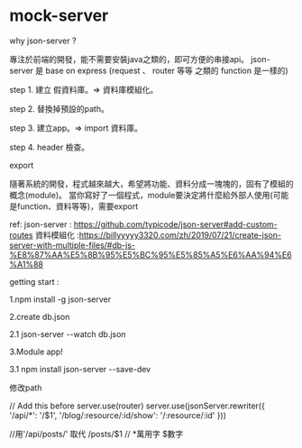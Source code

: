 # mock-server

why json-server ?

專注於前端的開發，能不需要安裝java之類的，即可方便的串接api。
json-server 是 base on express (request 、 router 等等 之類的 function 是一樣的)

step 1. 建立 假資料庫。=> 資料庫模組化。

step 2. 替換掉預設的path。

step 3. 建立app。=> import 資料庫。

step 4. header 檢查。


export

隨著系統的開發，程式越來越大，希望將功能、資料分成一塊塊的，固有了模組的概念(module)。
當你寫好了一個程式，module要決定將什麼給外部人使用(可能是function、資料等等)，需要export


ref: 
json-server :  https://github.com/typicode/json-server#add-custom-routes
資料模組化 :https://billyyyyy3320.com/zh/2019/07/21/create-json-server-with-multiple-files/#db-js-%E8%87%AA%E5%8B%95%E5%BC%95%E5%85%A5%E6%AA%94%E6%A1%88

getting start :

1.npm install -g json-server

2.create db.json

  2.1 json-server --watch db.json

3.Module app!

  3.1 npm install json-server --save-dev

修改path

// Add this before server.use(router)
server.use(jsonServer.rewriter({
  '/api/*': '/$1',
  '/blog/:resource/:id/show': '/:resource/:id'
}))
 
//用'/api/posts/' 取代 /posts/$1 
// *萬用字 $數字

